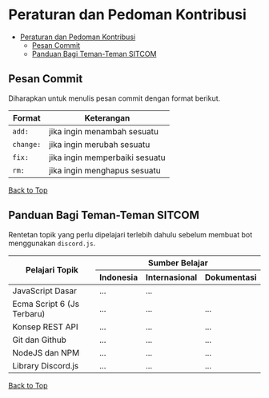 # Peraturan dan Pedoman Kontribusi

- [Peraturan dan Pedoman Kontribusi](#peraturan-dan-pedoman-kontribusi)
  - [Pesan Commit](#pesan-commit)
  - [Panduan Bagi Teman-Teman SITCOM](#panduan-bagi-teman-teman-sitcom)

## Pesan Commit

Diharapkan untuk menulis pesan commit dengan format berikut.

| Format    | Keterangan                     |
| --------- | ------------------------------ |
| `add:`    | jika ingin menambah sesuatu    |
| `change:` | jika ingin merubah sesuatu     |
| `fix:`    | jika ingin memperbaiki sesuatu |
| `rm:`     | jika ingin menghapus sesuatu   |

[Back to Top](#peraturan-dan-pedoman-kontribusi)

## Panduan Bagi Teman-Teman SITCOM

Rentetan topik yang perlu dipelajari terlebih dahulu sebelum membuat bot menggunakan `discord.js`.

<table>
    <thead>
        <tr>
            <th rowspan="2">Pelajari Topik</th>
            <th colspan="3">Sumber Belajar</th>
        </tr>
        <tr>
            <th>Indonesia</th>
            <th>Internasional</th>
            <th>Dokumentasi</th>
        </tr>
    </thead>
    <tbody>
        <tr>
            <td>JavaScript Dasar</td>
            <td>...</td>
            <td>...</td>
            <td><a></a></td>
        </tr>
        <tr>
            <td>Ecma Script 6 (Js Terbaru)</td>
            <td>...</td>
            <td>...</td>
            <td>...</td>
        </tr>
        <tr>
            <td>Konsep REST API</td>
            <td>...</td>
            <td>...</td>
            <td>...</td>
        </tr>
        <tr>
            <td>Git dan Github</td>
            <td>...</td>
            <td>...</td>
            <td>...</td>
        </tr>
        <tr>
            <td>NodeJS dan NPM</td>
            <td>...</td>
            <td>...</td>
            <td>...</td>
        </tr>
        <tr>
            <td>Library Discord.js</td>
            <td>...</td>
            <td>...</td>
            <td>...</td>
        </tr>
    </tbody>
</table>

[Back to Top](#peraturan-dan-pedoman-kontribusi)

